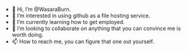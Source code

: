 - 👋 Hi, I’m @WasaraBurn.
- 👀 I’m interested in using github as a file hosting service.
- 🌱 I’m currently learning how to get employed.
- 💞️ I’m looking to collaborate on anything that you can convince me is worth doing.
- 📫 How to reach me, you can figure that one out yourself.

<!---
WasaraBurn/WasaraBurn is a ✨ special ✨ repository because its `README.md` (this file) appears on your GitHub profile.
You can click the Preview link to take a look at your changes.
--->
